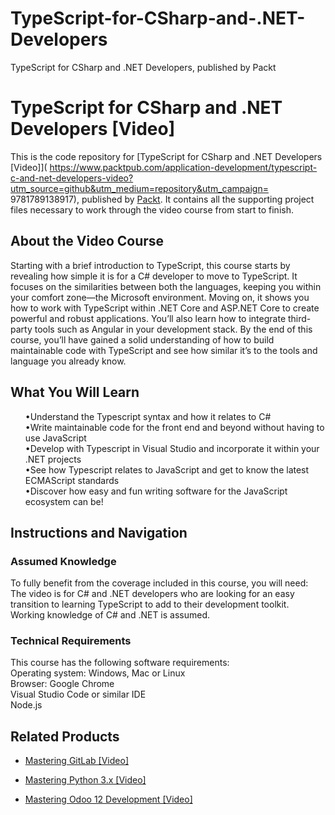 # TypeScript-for-CSharp-and-.NET-Developers
TypeScript for CSharp and .NET Developers, published by Packt
# TypeScript for CSharp and .NET Developers [Video]
This is the code repository for [TypeScript for CSharp and .NET Developers [Video]]( https://www.packtpub.com/application-development/typescript-c-and-net-developers-video?utm_source=github&utm_medium=repository&utm_campaign= 9781789138917), published by [Packt](https://www.packtpub.com/?utm_source=github). It contains all the supporting project files necessary to work through the video course from start to finish.
## About the Video Course
Starting with a brief introduction to TypeScript, this course starts by revealing how simple it is for a C# developer to move to TypeScript. It focuses on the similarities between both the languages, keeping you within your comfort zone—the Microsoft environment. 
Moving on, it shows you how to work with TypeScript within .NET Core and ASP.NET Core to create powerful and robust applications. You’ll also learn how to integrate third-party tools such as Angular in your development stack.
By the end of this course, you’ll have gained a solid understanding of how to build maintainable code with TypeScript and see how similar it’s to the tools and language you already know.
<H2>What You Will Learn</H2>
<DIV class>

<UL>
•Understand the Typescript syntax and how it relates to C# <br/>
•Write maintainable code for the front end and beyond without having to use JavaScript <br/>
•Develop with Typescript in Visual Studio and incorporate it within your .NET projects <br/>
•See how Typescript relates to JavaScript and get to know the latest ECMAScript standards <br/>
•Discover how easy and fun writing software for the JavaScript ecosystem can be! <br/>
</LI></UL></DIV>

## Instructions and Navigation
### Assumed Knowledge
To fully benefit from the coverage included in this course, you will need:<br/>
The video is for C# and .NET developers who are looking for an easy transition to learning TypeScript to add to their development toolkit. Working knowledge of C# and .NET is assumed.
### Technical Requirements
This course has the following software requirements:<br/>
Operating system: Windows, Mac or Linux <br/>
Browser: Google Chrome <br/>
Visual Studio Code or similar IDE <br/>
Node.js <br/>

## Related Products
* [Mastering GitLab [Video]](https://www.packtpub.com/networking-and-servers/mastering-gitlab-video?utm_source=github&utm_medium=repository&utm_campaign=9781789537642)

* [Mastering Python 3.x [Video]](https://www.packtpub.com/application-development/mastering-python-3x-video?utm_source=github&utm_medium=repository&utm_campaign=9781789959116)

* [Mastering Odoo 12 Development [Video]](https://www.packtpub.com/business/mastering-odoo-12-development-video?utm_source=github&utm_medium=repository&utm_campaign=9781789139280)

